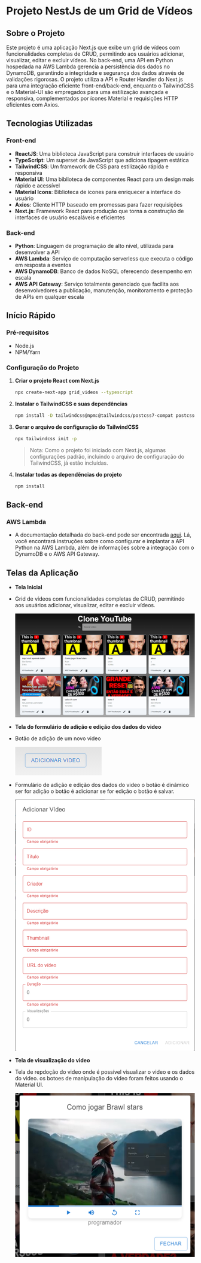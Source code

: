 
# Projeto NestJs de um Grid de Vídeos

## Sobre o Projeto

Este projeto é uma aplicação Next.js que exibe um grid de vídeos com funcionalidades completas de CRUD, permitindo aos usuários adicionar, visualizar, editar e excluir vídeos. No back-end, uma API em Python hospedada na AWS Lambda gerencia a persistência dos dados no DynamoDB, garantindo a integridade e segurança dos dados através de validações rigorosas. O projeto utiliza a API e Router Handler do Next.js para uma integração eficiente front-end/back-end, enquanto o TailwindCSS e o Material-UI são empregados para uma estilização avançada e responsiva, complementados por ícones Material e requisições HTTP eficientes com Axios.

## Tecnologias Utilizadas

### Front-end

- **ReactJS**: Uma biblioteca JavaScript para construir interfaces de usuário
- **TypeScript**: Um superset de JavaScript que adiciona tipagem estática
- **TailwindCSS**: Um framework de CSS para estilização rápida e responsiva
- **Material UI**: Uma biblioteca de componentes React para um design mais rápido e acessível
- **Material Icons**: Biblioteca de ícones para enriquecer a interface do usuário
- **Axios**: Cliente HTTP baseado em promessas para fazer requisições
- **Next.js**: Framework React para produção que torna a construção de interfaces de usuário escaláveis e eficientes

### Back-end

- **Python**: Linguagem de programação de alto nível, utilizada para desenvolver a API
- **AWS Lambda**: Serviço de computação serverless que executa o código em resposta a eventos
- **AWS DynamoDB**: Banco de dados NoSQL oferecendo desempenho em escala
- **AWS API Gateway**: Serviço totalmente gerenciado que facilita aos desenvolvedores a publicação, manutenção, monitoramento e proteção de APIs em qualquer escala

## Início Rápido

### Pré-requisitos

- Node.js
- NPM/Yarn

### Configuração do Projeto

1. **Criar o projeto React com Next.js**

    ```bash
    npx create-next-app grid_videos --typescript
    ```

2. **Instalar o TailwindCSS e suas dependências**

    ```bash
    npm install -D tailwindcss@npm:@tailwindcss/postcss7-compat postcss@^7 autoprefixer@^9
    ```

3. **Gerar o arquivo de configuração do TailwindCSS**

    ```bash
    npx tailwindcss init -p
    ```

    > Nota: Como o projeto foi iniciado com Next.js, algumas configurações padrão, incluindo o arquivo de configuração do TailwindCSS, já estão incluídas.

4. **Instalar todas as dependências do projeto**

    ```bash
    npm install
    ```

## Back-end

### AWS Lambda

- A documentação detalhada do back-end pode ser encontrada [aqui](./backend/README.md). Lá, você encontrará instruções sobre como configurar e implantar a API Python na AWS Lambda, além de informações sobre a integração com o DynamoDB e o AWS API Gateway.

## Telas da Aplicação

- **Tela Inicial**

- Grid de vídeos com funcionalidades completas de CRUD, permitindo aos usuários adicionar, visualizar, editar e excluir vídeos.

    ![Tela Inicial](./grid_videos//public/img/grid_videos.png)

- **Tela do formulário de adição e edição dos dados do video**

- Botão de adição de um novo video

    ![Tela do formulário de adição e edição dos dados do video](./grid_videos//public/img/botao.png)

- Formulário de adição e edição dos dados do video o botão é dinâmico ser for adição o botão é adicionar se for edição o botão é salvar.

    ![Tela do formulário de adição e edição dos dados do video](./grid_videos//public/img/form_video.png)

- **Tela de visualização do video**

- Tela de repdoção do video onde é possível visualizar o video e os dados do video. os botoes de manipulação do video foram feitos usando o Material UI.

    ![Tela de visualização do video](./grid_videos//public/img/tela_video.png)
